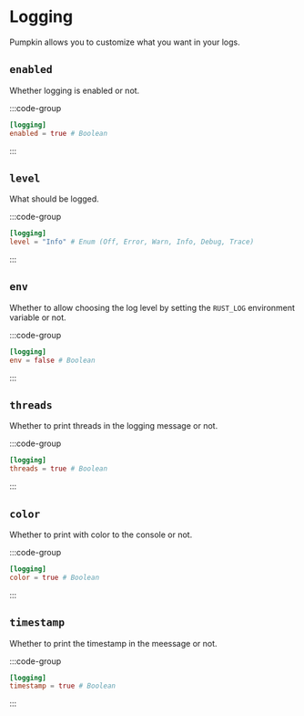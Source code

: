 # Logging

Pumpkin allows you to customize what you want in your logs.

## `enabled`

Whether logging is enabled or not.

:::code-group
```toml [features.toml]
[logging]
enabled = true # Boolean
```
:::

## `level`

What should be logged.

:::code-group
```toml [features.toml]
[logging]
level = "Info" # Enum (Off, Error, Warn, Info, Debug, Trace)
```
:::

## `env`

Whether to allow choosing the log level by setting the `RUST_LOG` environment variable or not.

:::code-group
```toml [features.toml]
[logging]
env = false # Boolean
```
:::

## `threads`

Whether to print threads in the logging message or not.

:::code-group
```toml [features.toml]
[logging]
threads = true # Boolean
```
:::

## `color`

Whether to print with color to the console or not.

:::code-group
```toml [features.toml]
[logging]
color = true # Boolean
```
:::

## `timestamp`

Whether to print the timestamp in the meessage or not.

:::code-group
```toml [features.toml]
[logging]
timestamp = true # Boolean
```
:::
